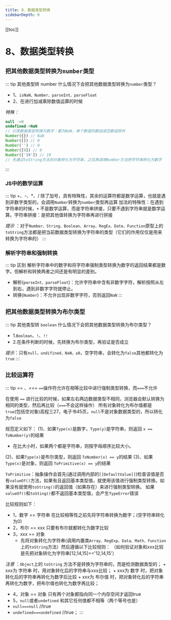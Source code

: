 ```yaml
---
title: 8、数据类型转换
sidebarDepth: 0
---
```

[[toc]]
# 8、数据类型转换

## `把其他数据类型转换为number类型`
::: tip 其他类型转 number
什么情况下会把其他数据类型转换为`number`类型？
- 1、`isNaN、Number、parseInt、parseFloat`
- 2、在进行加减乘除数值运算的时候

*特殊：*
```js
null ->0
undefined->NaN
// 引用数据类型转换为数字：都为NaN，单个数值的数组或空数组除外
Number({}) // NaN
Number([]) // 0
Number('') // 0
Number([9]) // 9
Number(['19']) // 19
// 先通过toString方法将对象转化为字符串，之后再调用Number方法把字符串转化为数字
```
:::
### JS中的数学运算
::: tip +、-、*、/
除了加号，具有特殊性，其余的运算符都是数学运算，也就是遇到非数字类型的，会调用`Number`转换为`number`类型再运算
加法的特殊性：在遇到字符串的时候，`+` 不是数学运算，而是字符串拼接，只要不遇到字符串就是数学运算。字符串拼接：是把其他值转换为字符串再进行拼接

*提示* ：对于`Number、String、Boolean、Array、RegEx、Date、Function`原型上的`toString`方法都是把当前数据类型转换为字符串的类型（它们的作用仅仅是用来转换为字符串的）
:::
### 解析字符串和强制转换
::: tip 区别
解析字符串中的数字和将字符串强制类型转换为数字的返回结果都是数字。但解析和转换两者之间还是有明显的差别。
- 解析(`parseInt、parseFloat`)：允许字符串中含有非数字字符，解析按照从左到右，遇到非数字字符就停止。
- 转换(`Number`)：不允许出现非数字字符，否则返回`NaN`
:::
## `把其他数据类型转换为布尔类型`
::: tip 其他类型转 `boolean`
什么情况下会把其他数据类型转换为布尔类型？
- 1.`Boolean`、`!`、`!!`
- 2.在条件判断的时候，先转换为布尔类型，再验证是否成立

*提示*：只有`null，undifined，NaN，±0`，空字符串，会转化为`false`其他都转化为`true`
:::
## `比较运算符`
::: tip == 、===
 `==`操作符允许在相等比较中进行强制类型转换，而`===`不允许

在使用 `==` 进行比较的时候，如果左右两边数据类型不相同，浏览器会默认转换为相同的类型，然后再比较（`===`不会这样操作）
所有对象转化为布尔值都是`true`(包括空对象)高程三27，电子书45页，`null`不是对象数据类型的，所以转化为`false`

规范定义如下：
(1)、如果`Type(x)`是数字，`Type(y)`是字符串，则返回 `x == ToNumber(y)`的结果
 - 在比大小时，如果两个都是字符串，则按字母顺序比较大小。
 
(2)、如果`Type(x)`是布尔类型，则返回 `ToNumber(x) == y`的结果
(3)、如果`Type(x)`是对象，则返回 `ToPrimitive(x) == y`的结果

`ToPrimitive`：抽象操作会首先(通过调用内部的`[[DefaultValue]]`)检查该值是否有`valueOf()`方法，如果有且返回基本类型值，就使用该值进行强制类型转换。如果没有就使用`toString()`的返回值（如果存在）来进行强制类型转换。
如果`valueOf()`和`toSting()`都不返回基本类型值，会产生`TypeError`错误

比较规则如下：

- 1，数字 == 字符串	在比较相等性之前先将字符串转换为数字；(空字符串转化为0)
- 2，布尔 == xxx	只要有布尔就都转化为数字比较
- 3，xxx  == 对象	
    + 先将对象转化为字符串(调用内置类`Array、RegExp、Data、Math、Function`上的`toString`方法）然后遵循以下比较规则：
（如何验证对象和xxx比较是先把对象转化为字符串[12,14,15]=='12,14,15'）

*注意* ：`Object`上的 `toString` 方法不是转换为字符串的，而是检测数据类型的；
    + xxx为 字符串 时，用对象转化后的字符串与xxx比较；
    + xxx为 数字 时，把对象转化后的字符串再转化为数字后比较
    + xxx为 布尔值 时，把对象转化后的字符串再转化为数字，把布尔值也转化为数字再比较；
- 4，对象 == 对象	只有两个对象都指向同一个内存空间才返回true
- 5，`null`或者`undefined` 和其它任何值都不相等（两个等号也是）
- `null===null` //true
- `undefined===undefined` //true；
:::
